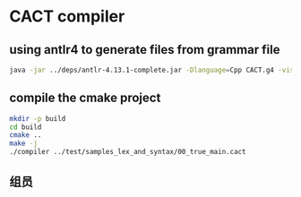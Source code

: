 # CACT compiler

## using antlr4 to generate files from grammar file

```bash
java -jar ../deps/antlr-4.13.1-complete.jar -Dlanguage=Cpp CACT.g4 -visitor -no-listener
```

## compile the cmake project

```bash
mkdir -p build
cd build
cmake ..
make -j
./compiler ../test/samples_lex_and_syntax/00_true_main.cact
```

## 组员

<!-- readme: collaborators,contributors -start -->
<!-- readme: collaborators,contributors -end -->
